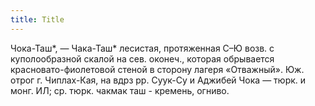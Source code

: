 ```yaml
---
title: Title
---
```


Чока-Таш*, — Чака-Таш* лесистая, протяженная С–Ю возв. с куполообразной скалой
на сев. оконеч., которая обрывается красновато-фиолетовой стеной в сторону
лагеря «Отважный». Юж. отрог г. Чиплах-Кая, на вдрз рр. Суук-Су и Аджибей Чока —
тюрк. и монг. ИЛ; ср. тюрк. чакмак таш - кремень, огниво.
